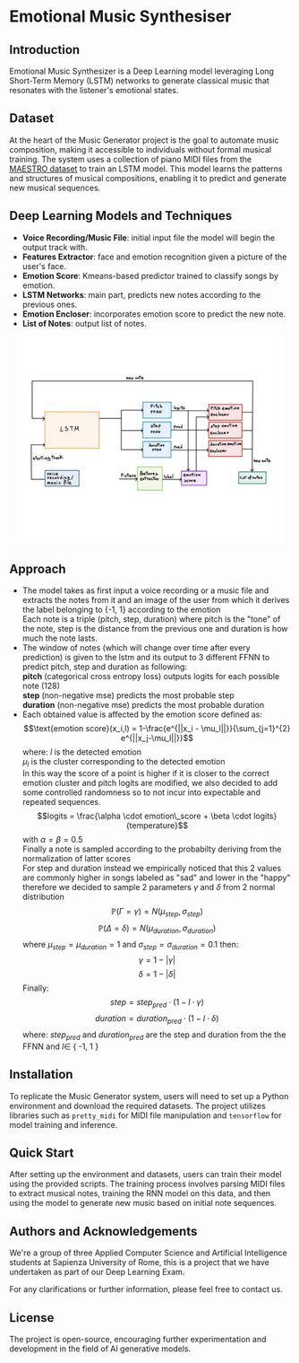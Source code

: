 # Emotional Music Synthesiser
## Introduction

Emotional Music Synthesizer is a Deep Learning model leveraging Long Short-Term Memory (LSTM) networks to generate classical music that resonates with the listener's emotional states.
## Dataset
At the heart of the Music Generator project is the goal to automate music composition, making it accessible to individuals without formal musical training. The system uses a collection of piano MIDI files from the [MAESTRO dataset](https://magenta.tensorflow.org/datasets/maestro) to train an LSTM model. This model learns the patterns and structures of musical compositions, enabling it to predict and generate new musical sequences.


## Deep Learning Models and Techniques
- **Voice Recording/Music File**: initial input file the model will begin the output track with.
- **Features Extractor**: face and emotion recognition given a picture of the user's face.
- **Emotion Score**: Kmeans-based predictor trained to classify songs by emotion.
- **LSTM Networks**: main part, predicts new notes according to the previous ones.
- **Emotion Encloser**: incorporates emotion score to predict the new note.
- **List of Notes**: output list of notes.
<p align="center">
  <img src="model architecture.jpg" width="480px" />
</p>

## Approach
- The model takes as first input a voice recording or a music file and extracts the notes from it and an image of the user from which it derives the label belonging to {-1, 1} according to the emotion                      
Each note is a triple (pitch, step, duration) where pitch is the "tone" of the note, step is the distance from the previous one and duration is how much the note lasts.
- The window of notes (which will change over time after every prediction) is given to the lstm and its output to 3 different FFNN to predict pitch, step and duration as following:                                           
**pitch** (categorical cross entropy loss) outputs logits for each possible note (128)                
**step** (non-negative mse) predicts the most probable step                              
**duration** (non-negative mse) predicts the most probable duration                        
- Each obtained value is affected by the emotion score defined as:
  $$\text{emotion score}(x_i,l) = 1-\frac{e^{||x_i - \mu_l||}}{\sum_{j=1}^{2} e^{||x_j-\mu_l||}}$$
where:
$l$ is the detected emotion <br />
$\mu_l$ is the cluster corresponding to the detected emotion <br />
In this way the score of a point is higher if it is closer to the correct emotion cluster and pitch logits are modified, we also decided to add some controlled randomness so to not incur into expectable and repeated sequences. 
$$logits  = \frac{\alpha \cdot emotion\_score + \beta \cdot logits}{temperature}$$
with $\alpha = \beta = 0.5$ <br />
Finally a note is sampled according to the probabilty deriving from the normalization of latter scores <br />
For step and duration instead we empirically noticed that this 2 values are commonly higher in songs labeled as "sad" and lower in the "happy" therefore we decided to sample 2 parameters $\gamma$ and $\delta$ from 2 normal distribution
$$\mathbb{P}(\Gamma = \gamma) = N(\mu_{step}, \sigma_{step})$$ $$\mathbb{P}(\Delta = \delta) = N(\mu_{duration}, \sigma_{duration})$$
where $\mu_{step} = \mu_{duration} = 1$ and $\sigma_{step} = \sigma_{duration} = 0.1$
then:
$$\gamma = 1-|\gamma|$$ $$\delta = 1-|\delta|$$
Finally:
$$step = step_{pred} \cdot ( 1- l \cdot  \gamma)$$ $$duration = duration_{pred} \cdot ( 1- l \cdot  \delta)$$
where:
$step_{pred}$ and $duration_{pred}$ are the step and duration from the the FFNN and $l \in$ { -1, 1 }
 
## Installation

To replicate the Music Generator system, users will need to set up a Python environment and download the required datasets. The project utilizes libraries such as `pretty_midi` for MIDI file manipulation and `tensorflow` for model training and inference.

## Quick Start

After setting up the environment and datasets, users can train their model using the provided scripts. The training process involves parsing MIDI files to extract musical notes, training the RNN model on this data, and then using the model to generate new music based on initial note sequences.


## Authors and Acknowledgements

We're a group of three Applied Computer Science and Artificial Intelligence students at Sapienza University of Rome, this is a project that we have undertaken as part of our Deep Learning Exam.

For any clarifications or further information, please feel free to contact us.

## License

The project is open-source, encouraging further experimentation and development in the field of AI generative models.


